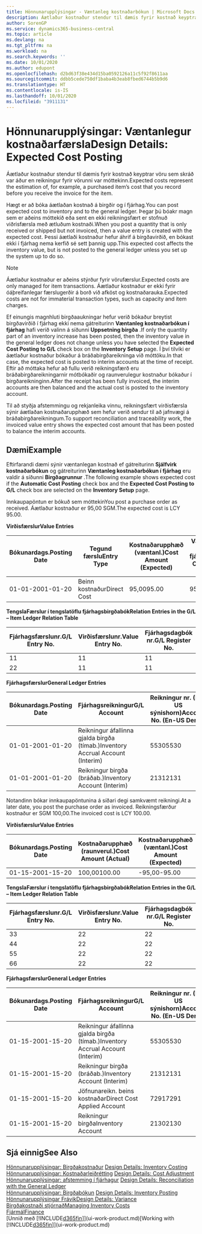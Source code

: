 ```yaml
---
title: Hönnunarupplýsingar - Væntanleg kostnaðarbókun | Microsoft Docs
description: Áætlaður kostnaður stendur til dæmis fyrir kostnað keyptrar vöru sem skráð var áður en reikningur fyrir vörunni var móttekinn.
author: SorenGP
ms.service: dynamics365-business-central
ms.topic: article
ms.devlang: na
ms.tgt_pltfrm: na
ms.workload: na
ms.search.keywords: ''
ms.date: 10/01/2020
ms.author: edupont
ms.openlocfilehash: d2bd63f38e434d15ba0592126a11c5f92f8611aa
ms.sourcegitcommit: ddbb5cede750df1baba4b3eab8fbed6744b5b9d6
ms.translationtype: HT
ms.contentlocale: is-IS
ms.lasthandoff: 10/01/2020
ms.locfileid: "3911131"
---
```

# <a name="design-details-expected-cost-posting"></a><span data-ttu-id="2f830-103">Hönnunarupplýsingar: Væntanlegur kostnaðarfærsla</span><span class="sxs-lookup"><span data-stu-id="2f830-103">Design Details: Expected Cost Posting</span></span>
<span data-ttu-id="2f830-104">Áætlaður kostnaður stendur til dæmis fyrir kostnað keyptrar vöru sem skráð var áður en reikningur fyrir vörunni var móttekinn.</span><span class="sxs-lookup"><span data-stu-id="2f830-104">Expected costs represent the estimation of, for example, a purchased item’s cost that you record before you receive the invoice for the item.</span></span>  

 <span data-ttu-id="2f830-105">Hægt er að bóka áætlaðan kostnað á birgðir og í fjárhag.</span><span class="sxs-lookup"><span data-stu-id="2f830-105">You can post expected cost to inventory and to the general ledger.</span></span> <span data-ttu-id="2f830-106">Þegar þú bóakr magn sem er aðeins móttekið eða sent en ekki reikningsfært er stofnuð viðrisfærsla með ætluðum kostnaði.</span><span class="sxs-lookup"><span data-stu-id="2f830-106">When you post a quantity that is only received or shipped but not invoiced, then a value entry is created with the expected cost.</span></span> <span data-ttu-id="2f830-107">Þessi áætlaði kostnaður hefur áhrif á birgðavirðið, en bókast ekki í fjárhag nema kerfið sé sett þannig upp.</span><span class="sxs-lookup"><span data-stu-id="2f830-107">This expected cost affects the inventory value, but is not posted to the general ledger unless you set up the system up to do so.</span></span>  

> [!NOTE]  
>  <span data-ttu-id="2f830-108">Áætlaður kostnaður er aðeins stýrður fyrir vörufærslur.</span><span class="sxs-lookup"><span data-stu-id="2f830-108">Expected costs are only managed for item transactions.</span></span> <span data-ttu-id="2f830-109">Áætlaður kostnaður er ekki fyrir óáþreifanlegar færslugerðir á borð við afköst og kostnaðarauka.</span><span class="sxs-lookup"><span data-stu-id="2f830-109">Expected costs are not for immaterial transaction types, such as capacity and item charges.</span></span>  

 <span data-ttu-id="2f830-110">Ef einungis magnhluti birgðaaukningar hefur verið bókaður breytist birgðavirðið í fjárhag ekki nema gátreiturinn **Væntanleg kostnaðarbókun í fjárhag** hafi verið valinn á síðunni **Uppsetning birgða** .</span><span class="sxs-lookup"><span data-stu-id="2f830-110">If only the quantity part of an inventory increase has been posted, then the inventory value in the general ledger does not change unless you have selected the **Expected Cost Posting to G/L** check box on the **Inventory Setup** page.</span></span> <span data-ttu-id="2f830-111">Í því tilviki er áætlaður kostnaður bókaður á bráðabirgðareikninga við móttöku.</span><span class="sxs-lookup"><span data-stu-id="2f830-111">In that case, the expected cost is posted to interim accounts at the time of receipt.</span></span> <span data-ttu-id="2f830-112">Eftir að móttaka hefur að fullu verið reikningsfærð eru bráðabirgðareikningarnir mótbókaðir og raunverulegur kostnaður bókaður í birgðareikninginn.</span><span class="sxs-lookup"><span data-stu-id="2f830-112">After the receipt has been fully invoiced, the interim accounts are then balanced and the actual cost is posted to the inventory account.</span></span>  

 <span data-ttu-id="2f830-113">Til að styðja afstemmingu og rekjanleika vinnu, reikningsfært virðisfærsla sýnir áætlaðan kostnaðarupphæð sem hefur verið sendur til að jafnvægi á bráðabirgðareikningum.</span><span class="sxs-lookup"><span data-stu-id="2f830-113">To support reconciliation and traceability work, the invoiced value entry shows the expected cost amount that has been posted to balance the interim accounts.</span></span>  

## <a name="example"></a><span data-ttu-id="2f830-114">Dæmi</span><span class="sxs-lookup"><span data-stu-id="2f830-114">Example</span></span>  
 <span data-ttu-id="2f830-115">Eftirfarandi dæmi sýnir væntanlegan kostnað ef gátreiturinn **Sjálfvirk kostnaðarbókun** og gátreiturinn **Væntanleg kostnaðarbókun í fjárhag** eru valdir á síðunni **Birgðagrunnur** .</span><span class="sxs-lookup"><span data-stu-id="2f830-115">The following example shows expected cost if the **Automatic Cost Posting** check box and the **Expected Cost Posting to G/L** check box are selected on the **Inventory Setup** page.</span></span>  

 <span data-ttu-id="2f830-116">Innkaupapöntun er bókuð sem móttekin</span><span class="sxs-lookup"><span data-stu-id="2f830-116">You post a purchase order as received.</span></span> <span data-ttu-id="2f830-117">Áætlaður kostnaður er 95,00 SGM.</span><span class="sxs-lookup"><span data-stu-id="2f830-117">The expected cost is LCY 95.00.</span></span>  

 <span data-ttu-id="2f830-118">**Virðisfærslur**</span><span class="sxs-lookup"><span data-stu-id="2f830-118">**Value Entries**</span></span>  

|<span data-ttu-id="2f830-119">Bókunardags.</span><span class="sxs-lookup"><span data-stu-id="2f830-119">Posting Date</span></span>|<span data-ttu-id="2f830-120">Tegund færslu</span><span class="sxs-lookup"><span data-stu-id="2f830-120">Entry Type</span></span>|<span data-ttu-id="2f830-121">Kostnaðarupphæð (væntanl.)</span><span class="sxs-lookup"><span data-stu-id="2f830-121">Cost Amount (Expected)</span></span>|<span data-ttu-id="2f830-122">Væntanl. kostn. bók. í fjárhag</span><span class="sxs-lookup"><span data-stu-id="2f830-122">Expected Cost Posted to G/L</span></span>|<span data-ttu-id="2f830-123">Væntanl. kostnaður</span><span class="sxs-lookup"><span data-stu-id="2f830-123">Expected Cost</span></span>|<span data-ttu-id="2f830-124">Birgðafærslunr.</span><span class="sxs-lookup"><span data-stu-id="2f830-124">Item Ledger Entry No.</span></span>|<span data-ttu-id="2f830-125">Færslunr.</span><span class="sxs-lookup"><span data-stu-id="2f830-125">Entry No.</span></span>|  
|------------------|----------------|------------------------------|----------------------------------|-------------------|---------------------------|---------------|  
|<span data-ttu-id="2f830-126">01-01-20</span><span class="sxs-lookup"><span data-stu-id="2f830-126">01-01-20</span></span>|<span data-ttu-id="2f830-127">Beinn kostnaður</span><span class="sxs-lookup"><span data-stu-id="2f830-127">Direct Cost</span></span>|<span data-ttu-id="2f830-128">95,00</span><span class="sxs-lookup"><span data-stu-id="2f830-128">95.00</span></span>|<span data-ttu-id="2f830-129">95,00</span><span class="sxs-lookup"><span data-stu-id="2f830-129">95.00</span></span>|<span data-ttu-id="2f830-130">Já</span><span class="sxs-lookup"><span data-stu-id="2f830-130">Yes</span></span>|<span data-ttu-id="2f830-131">1</span><span class="sxs-lookup"><span data-stu-id="2f830-131">1</span></span>|<span data-ttu-id="2f830-132">1</span><span class="sxs-lookup"><span data-stu-id="2f830-132">1</span></span>|  

 <span data-ttu-id="2f830-133">**TengslaFærslur í  tengslatöflu fjárhagsbirgðabók**</span><span class="sxs-lookup"><span data-stu-id="2f830-133">**Relation Entries in the G/L – Item Ledger Relation Table**</span></span>  

|<span data-ttu-id="2f830-134">Fjárhagsfærslunr.</span><span class="sxs-lookup"><span data-stu-id="2f830-134">G/L Entry No.</span></span>|<span data-ttu-id="2f830-135">Virðisfærslunr.</span><span class="sxs-lookup"><span data-stu-id="2f830-135">Value Entry No.</span></span>|<span data-ttu-id="2f830-136">Fjárhagsdagbók nr.</span><span class="sxs-lookup"><span data-stu-id="2f830-136">G/L Register No.</span></span>|  
|--------------------|---------------------|-----------------------|  
|<span data-ttu-id="2f830-137">1</span><span class="sxs-lookup"><span data-stu-id="2f830-137">1</span></span>|<span data-ttu-id="2f830-138">1</span><span class="sxs-lookup"><span data-stu-id="2f830-138">1</span></span>|<span data-ttu-id="2f830-139">1</span><span class="sxs-lookup"><span data-stu-id="2f830-139">1</span></span>|  
|<span data-ttu-id="2f830-140">2</span><span class="sxs-lookup"><span data-stu-id="2f830-140">2</span></span>|<span data-ttu-id="2f830-141">1</span><span class="sxs-lookup"><span data-stu-id="2f830-141">1</span></span>|<span data-ttu-id="2f830-142">1</span><span class="sxs-lookup"><span data-stu-id="2f830-142">1</span></span>|  

 <span data-ttu-id="2f830-143">**Fjárhagsfærslur**</span><span class="sxs-lookup"><span data-stu-id="2f830-143">**General Ledger Entries**</span></span>  

|<span data-ttu-id="2f830-144">Bókunardags.</span><span class="sxs-lookup"><span data-stu-id="2f830-144">Posting Date</span></span>|<span data-ttu-id="2f830-145">Fjárhagsreikningur</span><span class="sxs-lookup"><span data-stu-id="2f830-145">G/L Account</span></span>|<span data-ttu-id="2f830-146">Reikningur nr. (En-US sýnishorn)</span><span class="sxs-lookup"><span data-stu-id="2f830-146">Account No. (En-US Demo)</span></span>|<span data-ttu-id="2f830-147">Upphæð</span><span class="sxs-lookup"><span data-stu-id="2f830-147">Amount</span></span>|<span data-ttu-id="2f830-148">Færslunr.</span><span class="sxs-lookup"><span data-stu-id="2f830-148">Entry No.</span></span>|  
|------------------|------------------|---------------------------------|------------|---------------|  
|<span data-ttu-id="2f830-149">01-01-20</span><span class="sxs-lookup"><span data-stu-id="2f830-149">01-01-20</span></span>|<span data-ttu-id="2f830-150">Reikningur áfallinna gjalda birgða (tímab.)</span><span class="sxs-lookup"><span data-stu-id="2f830-150">Inventory Accrual Account (Interim)</span></span>|<span data-ttu-id="2f830-151">5530</span><span class="sxs-lookup"><span data-stu-id="2f830-151">5530</span></span>|<span data-ttu-id="2f830-152">-95,00</span><span class="sxs-lookup"><span data-stu-id="2f830-152">-95.00</span></span>|<span data-ttu-id="2f830-153">2</span><span class="sxs-lookup"><span data-stu-id="2f830-153">2</span></span>|  
|<span data-ttu-id="2f830-154">01-01-20</span><span class="sxs-lookup"><span data-stu-id="2f830-154">01-01-20</span></span>|<span data-ttu-id="2f830-155">Reikningur birgða  (bráðab.)</span><span class="sxs-lookup"><span data-stu-id="2f830-155">Inventory Account (Interim)</span></span>|<span data-ttu-id="2f830-156">2131</span><span class="sxs-lookup"><span data-stu-id="2f830-156">2131</span></span>|<span data-ttu-id="2f830-157">95,00</span><span class="sxs-lookup"><span data-stu-id="2f830-157">95.00</span></span>|<span data-ttu-id="2f830-158">1</span><span class="sxs-lookup"><span data-stu-id="2f830-158">1</span></span>|  

 <span data-ttu-id="2f830-159">Notandinn bókar innkaupapöntunina á síðari degi samkvæmt reikningi.</span><span class="sxs-lookup"><span data-stu-id="2f830-159">At a later date, you post the purchase order as invoiced.</span></span> <span data-ttu-id="2f830-160">Reikningsfærður kostnaður er SGM 100,00.</span><span class="sxs-lookup"><span data-stu-id="2f830-160">The invoiced cost is LCY 100.00.</span></span>  

 <span data-ttu-id="2f830-161">**Virðisfærslur**</span><span class="sxs-lookup"><span data-stu-id="2f830-161">**Value Entries**</span></span>  

|<span data-ttu-id="2f830-162">Bókunardags.</span><span class="sxs-lookup"><span data-stu-id="2f830-162">Posting Date</span></span>|<span data-ttu-id="2f830-163">Kostnaðarupphæð (raunverul.)</span><span class="sxs-lookup"><span data-stu-id="2f830-163">Cost Amount (Actual)</span></span>|<span data-ttu-id="2f830-164">Kostnaðarupphæð (væntanl.)</span><span class="sxs-lookup"><span data-stu-id="2f830-164">Cost Amount (Expected)</span></span>|<span data-ttu-id="2f830-165">Kostnaður bókaður í fjárhag</span><span class="sxs-lookup"><span data-stu-id="2f830-165">Cost Posted to G/L</span></span>|<span data-ttu-id="2f830-166">Væntanl. kostnaður</span><span class="sxs-lookup"><span data-stu-id="2f830-166">Expected Cost</span></span>|<span data-ttu-id="2f830-167">Birgðafærslunr.</span><span class="sxs-lookup"><span data-stu-id="2f830-167">Item Ledger Entry No.</span></span>|<span data-ttu-id="2f830-168">Færslunr.</span><span class="sxs-lookup"><span data-stu-id="2f830-168">Entry No.</span></span>|  
|------------------|----------------------------|------------------------------|-------------------------|-------------------|---------------------------|---------------|  
|<span data-ttu-id="2f830-169">01-15-20</span><span class="sxs-lookup"><span data-stu-id="2f830-169">01-15-20</span></span>|<span data-ttu-id="2f830-170">100,00</span><span class="sxs-lookup"><span data-stu-id="2f830-170">100.00</span></span>|<span data-ttu-id="2f830-171">-95,00</span><span class="sxs-lookup"><span data-stu-id="2f830-171">-95.00</span></span>|<span data-ttu-id="2f830-172">100,00</span><span class="sxs-lookup"><span data-stu-id="2f830-172">100.00</span></span>|<span data-ttu-id="2f830-173">Nei</span><span class="sxs-lookup"><span data-stu-id="2f830-173">No</span></span>|<span data-ttu-id="2f830-174">1</span><span class="sxs-lookup"><span data-stu-id="2f830-174">1</span></span>|<span data-ttu-id="2f830-175">2</span><span class="sxs-lookup"><span data-stu-id="2f830-175">2</span></span>|  

 <span data-ttu-id="2f830-176">**TengslaFærslur í  tengslatöflu fjárhagsbirgðabók**</span><span class="sxs-lookup"><span data-stu-id="2f830-176">**Relation Entries in the G/L – Item Ledger Relation Table**</span></span>  

|<span data-ttu-id="2f830-177">Fjárhagsfærslunr.</span><span class="sxs-lookup"><span data-stu-id="2f830-177">G/L Entry No.</span></span>|<span data-ttu-id="2f830-178">Virðisfærslunr.</span><span class="sxs-lookup"><span data-stu-id="2f830-178">Value Entry No.</span></span>|<span data-ttu-id="2f830-179">Fjárhagsdagbók nr.</span><span class="sxs-lookup"><span data-stu-id="2f830-179">G/L Register No.</span></span>|  
|--------------------|---------------------|-----------------------|  
|<span data-ttu-id="2f830-180">3</span><span class="sxs-lookup"><span data-stu-id="2f830-180">3</span></span>|<span data-ttu-id="2f830-181">2</span><span class="sxs-lookup"><span data-stu-id="2f830-181">2</span></span>|<span data-ttu-id="2f830-182">2</span><span class="sxs-lookup"><span data-stu-id="2f830-182">2</span></span>|  
|<span data-ttu-id="2f830-183">4</span><span class="sxs-lookup"><span data-stu-id="2f830-183">4</span></span>|<span data-ttu-id="2f830-184">2</span><span class="sxs-lookup"><span data-stu-id="2f830-184">2</span></span>|<span data-ttu-id="2f830-185">2</span><span class="sxs-lookup"><span data-stu-id="2f830-185">2</span></span>|  
|<span data-ttu-id="2f830-186">5</span><span class="sxs-lookup"><span data-stu-id="2f830-186">5</span></span>|<span data-ttu-id="2f830-187">2</span><span class="sxs-lookup"><span data-stu-id="2f830-187">2</span></span>|<span data-ttu-id="2f830-188">2</span><span class="sxs-lookup"><span data-stu-id="2f830-188">2</span></span>|  
|<span data-ttu-id="2f830-189">6</span><span class="sxs-lookup"><span data-stu-id="2f830-189">6</span></span>|<span data-ttu-id="2f830-190">2</span><span class="sxs-lookup"><span data-stu-id="2f830-190">2</span></span>|<span data-ttu-id="2f830-191">2</span><span class="sxs-lookup"><span data-stu-id="2f830-191">2</span></span>|  

 <span data-ttu-id="2f830-192">**Fjárhagsfærslur**</span><span class="sxs-lookup"><span data-stu-id="2f830-192">**General Ledger Entries**</span></span>  

|<span data-ttu-id="2f830-193">Bókunardags.</span><span class="sxs-lookup"><span data-stu-id="2f830-193">Posting Date</span></span>|<span data-ttu-id="2f830-194">Fjárhagsreikningur</span><span class="sxs-lookup"><span data-stu-id="2f830-194">G/L Account</span></span>|<span data-ttu-id="2f830-195">Reikningur nr. (En-US sýnishorn)</span><span class="sxs-lookup"><span data-stu-id="2f830-195">Account No. (En-US Demo)</span></span>|<span data-ttu-id="2f830-196">Upphæð</span><span class="sxs-lookup"><span data-stu-id="2f830-196">Amount</span></span>|<span data-ttu-id="2f830-197">Færslunr.</span><span class="sxs-lookup"><span data-stu-id="2f830-197">Entry No.</span></span>|  
|------------------|------------------|---------------------------------|------------|---------------|  
|<span data-ttu-id="2f830-198">01-15-20</span><span class="sxs-lookup"><span data-stu-id="2f830-198">01-15-20</span></span>|<span data-ttu-id="2f830-199">Reikningur áfallinna gjalda birgða (tímab.)</span><span class="sxs-lookup"><span data-stu-id="2f830-199">Inventory Accrual Account (Interim)</span></span>|<span data-ttu-id="2f830-200">5530</span><span class="sxs-lookup"><span data-stu-id="2f830-200">5530</span></span>|<span data-ttu-id="2f830-201">95,00</span><span class="sxs-lookup"><span data-stu-id="2f830-201">95.00</span></span>|<span data-ttu-id="2f830-202">4</span><span class="sxs-lookup"><span data-stu-id="2f830-202">4</span></span>|  
|<span data-ttu-id="2f830-203">01-15-20</span><span class="sxs-lookup"><span data-stu-id="2f830-203">01-15-20</span></span>|<span data-ttu-id="2f830-204">Reikningur birgða  (bráðab.)</span><span class="sxs-lookup"><span data-stu-id="2f830-204">Inventory Account (Interim)</span></span>|<span data-ttu-id="2f830-205">2131</span><span class="sxs-lookup"><span data-stu-id="2f830-205">2131</span></span>|<span data-ttu-id="2f830-206">-95,00</span><span class="sxs-lookup"><span data-stu-id="2f830-206">-95.00</span></span>|<span data-ttu-id="2f830-207">3</span><span class="sxs-lookup"><span data-stu-id="2f830-207">3</span></span>|  
|<span data-ttu-id="2f830-208">01-15-20</span><span class="sxs-lookup"><span data-stu-id="2f830-208">01-15-20</span></span>|<span data-ttu-id="2f830-209">Jöfnunareikn. beins kostnaðar</span><span class="sxs-lookup"><span data-stu-id="2f830-209">Direct Cost Applied Account</span></span>|<span data-ttu-id="2f830-210">7291</span><span class="sxs-lookup"><span data-stu-id="2f830-210">7291</span></span>|<span data-ttu-id="2f830-211">-100</span><span class="sxs-lookup"><span data-stu-id="2f830-211">-100</span></span>|<span data-ttu-id="2f830-212">6</span><span class="sxs-lookup"><span data-stu-id="2f830-212">6</span></span>|  
|<span data-ttu-id="2f830-213">01-15-20</span><span class="sxs-lookup"><span data-stu-id="2f830-213">01-15-20</span></span>|<span data-ttu-id="2f830-214">Reikningur birgða</span><span class="sxs-lookup"><span data-stu-id="2f830-214">Inventory Account</span></span>|<span data-ttu-id="2f830-215">2130</span><span class="sxs-lookup"><span data-stu-id="2f830-215">2130</span></span>|<span data-ttu-id="2f830-216">100</span><span class="sxs-lookup"><span data-stu-id="2f830-216">100</span></span>|<span data-ttu-id="2f830-217">5</span><span class="sxs-lookup"><span data-stu-id="2f830-217">5</span></span>|  

## <a name="see-also"></a><span data-ttu-id="2f830-218">Sjá einnig</span><span class="sxs-lookup"><span data-stu-id="2f830-218">See Also</span></span>
 <span data-ttu-id="2f830-219">[Hönnunarupplýsingar: Birgðakostnaður](design-details-inventory-costing.md) </span><span class="sxs-lookup"><span data-stu-id="2f830-219">[Design Details: Inventory Costing](design-details-inventory-costing.md) </span></span>  
 <span data-ttu-id="2f830-220">[Hönnunarupplýsingar: Kostnaðarleiðrétting](design-details-cost-adjustment.md) </span><span class="sxs-lookup"><span data-stu-id="2f830-220">[Design Details: Cost Adjustment](design-details-cost-adjustment.md) </span></span>  
 <span data-ttu-id="2f830-221">[Hönnunarupplýsingar: afstemming í fjárhagur](design-details-reconciliation-with-the-general-ledger.md) </span><span class="sxs-lookup"><span data-stu-id="2f830-221">[Design Details: Reconciliation with the General Ledger](design-details-reconciliation-with-the-general-ledger.md) </span></span>  
 <span data-ttu-id="2f830-222">[Hönnunarupplýsingar: Birgðabókun](design-details-inventory-posting.md) </span><span class="sxs-lookup"><span data-stu-id="2f830-222">[Design Details: Inventory Posting](design-details-inventory-posting.md) </span></span>  
 [<span data-ttu-id="2f830-223">Hönnunarupplýsingar Frávik</span><span class="sxs-lookup"><span data-stu-id="2f830-223">Design Details: Variance</span></span>](design-details-variance.md)  
 [<span data-ttu-id="2f830-224">Birgðakostnaði stjórnað</span><span class="sxs-lookup"><span data-stu-id="2f830-224">Managing Inventory Costs</span></span>](finance-manage-inventory-costs.md)  
 [<span data-ttu-id="2f830-225">Fjármál</span><span class="sxs-lookup"><span data-stu-id="2f830-225">Finance</span></span>](finance.md)  
 <span data-ttu-id="2f830-226">[Unnið með [!INCLUDE[d365fin](includes/d365fin_md.md)]](ui-work-product.md)</span><span class="sxs-lookup"><span data-stu-id="2f830-226">[Working with [!INCLUDE[d365fin](includes/d365fin_md.md)]](ui-work-product.md)</span></span>
